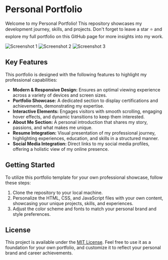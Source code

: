 # Personal Portfolio

Welcome to my Personal Portfolio! This repository showcases my development journey, skills, and projects. Don't forget to leave a star ⭐️ and explore my full portfolio on this GitHub page for more insights into my work.

![Screenshot 1](screenshot1.png)
![Screenshot 2](screenshot2.png)
![Screenshot 3](screenshot3.png)

## Key Features

This portfolio is designed with the following features to highlight my professional capabilities:

- **Modern & Responsive Design:** Ensures an optimal viewing experience across a variety of devices and screen sizes.
- **Portfolio Showcase:** A dedicated section to display certifications and achievements, demonstrating my expertise.
- **Interactive Elements:** Engages visitors with smooth scrolling, engaging hover effects, and dynamic transitions to keep them interested.
- **About Me Section:** A personal introduction that shares my story, passions, and what makes me unique.
- **Resume Integration:** Visual presentation of my professional journey, highlighting experiences, education, and skills in a structured manner.
- **Social Media Integration:** Direct links to my social media profiles, offering a holistic view of my online presence.

## Getting Started

To utilize this portfolio template for your own professional showcase, follow these steps:

1. Clone the repository to your local machine.
2. Personalize the HTML, CSS, and JavaScript files with your own content, showcasing your unique projects, skills, and experiences.
3. Adjust the color scheme and fonts to match your personal brand and style preferences.

## License

This project is available under the [MIT License](LICENSE). Feel free to use it as a foundation for your own portfolio, and customize it to reflect your personal brand and career achievements.

